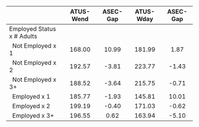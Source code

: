 
|                      |    ATUS-Wend |     ASEC-Gap |    ATUS-Wday |     ASEC-Gap |
| -------------------- | :----------: | :----------: | :----------: | :----------: |
| Employed Status x # Adults |              |              |              |              |
| &nbsp;&nbsp;Not Employed x 1 |       168.00 |        10.99 |       181.99 |         1.87 |
| &nbsp;&nbsp;Not Employed x 2 |       192.57 |        -3.81 |       223.77 |        -1.43 |
| &nbsp;&nbsp;Not Employed x 3+ |       188.52 |        -3.64 |       215.75 |        -0.71 |
| &nbsp;&nbsp;Employed x 1 |       185.77 |        -1.93 |       145.81 |        10.01 |
| &nbsp;&nbsp;Employed x 2 |       199.19 |        -0.40 |       171.03 |        -0.62 |
| &nbsp;&nbsp;Employed x 3+ |       196.55 |         0.62 |       163.94 |        -5.10 |


